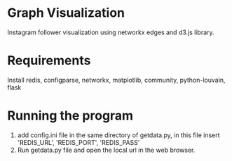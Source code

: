 # Graph Visualization
Instagram follower visualization using networkx edges and d3.js library.
# Requirements
Install redis, configparse, networkx, matplotlib, community, python-louvain, flask
# Running the program
1. add config.ini file in the same directory of getdata.py, in this file insert 'REDIS_URL', 'REDIS_PORT', 'REDIS_PASS'
2. Run getdata.py file and open the local url in the web browser.
